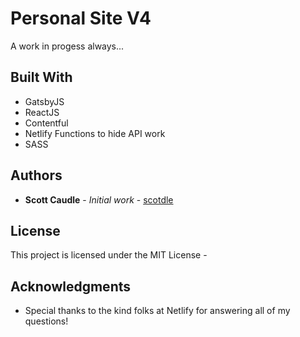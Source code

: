 # Personal Site V4

A work in progess always...

## Built With

* GatsbyJS
* ReactJS
* Contentful
* Netlify Functions to hide API work
* SASS

## Authors

* **Scott Caudle** - *Initial work* - [scotdle](https://github.com/scotdle)



## License

This project is licensed under the MIT License -

## Acknowledgments

* Special thanks to the kind folks at Netlify for answering all of my questions! 


